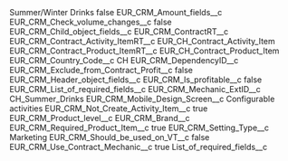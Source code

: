 <?xml version="1.0" encoding="UTF-8"?>
<CustomMetadata xmlns="http://soap.sforce.com/2006/04/metadata" xmlns:xsi="http://www.w3.org/2001/XMLSchema-instance" xmlns:xsd="http://www.w3.org/2001/XMLSchema">
    <label>Summer/Winter Drinks</label>
    <protected>false</protected>
    <values>
        <field>EUR_CRM_Amount_fields__c</field>
        <value xsi:nil="true"/>
    </values>
    <values>
        <field>EUR_CRM_Check_volume_changes__c</field>
        <value xsi:type="xsd:boolean">false</value>
    </values>
    <values>
        <field>EUR_CRM_Child_object_fields__c</field>
        <value xsi:nil="true"/>
    </values>
    <values>
        <field>EUR_CRM_ContractRT__c</field>
        <value xsi:nil="true"/>
    </values>
    <values>
        <field>EUR_CRM_Contract_Activity_ItemRT__c</field>
        <value xsi:type="xsd:string">EUR_CH_Contract_Activity_Item</value>
    </values>
    <values>
        <field>EUR_CRM_Contract_Product_ItemRT__c</field>
        <value xsi:type="xsd:string">EUR_CH_Contract_Product_Item</value>
    </values>
    <values>
        <field>EUR_CRM_Country_Code__c</field>
        <value xsi:type="xsd:string">CH</value>
    </values>
    <values>
        <field>EUR_CRM_DependencyID__c</field>
        <value xsi:nil="true"/>
    </values>
    <values>
        <field>EUR_CRM_Exclude_from_Contract_Profit__c</field>
        <value xsi:type="xsd:boolean">false</value>
    </values>
    <values>
        <field>EUR_CRM_Header_object_fields__c</field>
        <value xsi:nil="true"/>
    </values>
    <values>
        <field>EUR_CRM_Is_profitable__c</field>
        <value xsi:type="xsd:boolean">false</value>
    </values>
    <values>
        <field>EUR_CRM_List_of_required_fields__c</field>
        <value xsi:nil="true"/>
    </values>
    <values>
        <field>EUR_CRM_Mechanic_ExtID__c</field>
        <value xsi:type="xsd:string">CH_Summer_Drinks</value>
    </values>
    <values>
        <field>EUR_CRM_Mobile_Design_Screen__c</field>
        <value xsi:type="xsd:string">Configurable activities</value>
    </values>
    <values>
        <field>EUR_CRM_Not_Create_Activity_Item__c</field>
        <value xsi:type="xsd:boolean">true</value>
    </values>
    <values>
        <field>EUR_CRM_Product_level__c</field>
        <value xsi:type="xsd:string">EUR_CRM_Brand__c</value>
    </values>
    <values>
        <field>EUR_CRM_Required_Product_Item__c</field>
        <value xsi:type="xsd:boolean">true</value>
    </values>
    <values>
        <field>EUR_CRM_Setting_Type__c</field>
        <value xsi:type="xsd:string">Marketing</value>
    </values>
    <values>
        <field>EUR_CRM_Should_be_used_on_VT__c</field>
        <value xsi:type="xsd:boolean">false</value>
    </values>
    <values>
        <field>EUR_CRM_Use_Contract_Mechanic__c</field>
        <value xsi:type="xsd:boolean">true</value>
    </values>
    <values>
        <field>List_of_required_fields__c</field>
        <value xsi:nil="true"/>
    </values>
</CustomMetadata>
